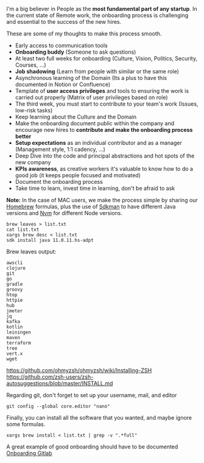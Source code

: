 I'm a big believer in People as the **most fundamental part of any startup**. In the current state of Remote work, the onboarding process is challenging and essential to the success of the new hires.

These are some of my thoughts to make this process smooth.

- Early access to communication tools
- **Onboarding buddy** (Someone to ask questions) 
- At least two full weeks for onboarding (Culture, Vision, Politics, Security, Courses, ...)
- **Job shadowing** (Learn from people with similar or the same role) 
- Asynchronous learning of the Domain (Its a plus to have this documented in Notion or Confluence)
- Template of **user access privileges** and tools to 
ensuring the work is carried out properly (Matrix of user privileges based on role)
- The third week, you must start to contribute to your team's work (Issues, low-risk tasks)
- Keep learning about the Culture and the Domain
- Make the onboarding document public within the company and encourage new hires to **contribute and make the onboarding process better**
- **Setup expectations** as an individual contributor and as a manager (Management style, 1:1 cadency, ...)
- Deep Dive into the code and principal abstractions and hot spots of the new company
- **KPIs awareness**, as creative workers it's valuable to know how to do a good job (it keeps people focused and motivated)
- Document the onboarding process
- Take time to learn, invest time in learning, don't be afraid to ask

**Note:**
In the case of MAC users, we make the process simple by sharing our [Homebrew](https://brew.sh) formulas, plus the use of [Sdkman](https://sdkman.io/usage) to have different Java versions and [Nvm](https://github.com/nvm-sh/nvm) for different Node versions.

```shell
brew leaves > list.txt
cat list.txt
xargs brew desc < list.txt
sdk install java 11.0.11.hs-adpt
```

Brew leaves output: 

```shell
awscli
clojure
git
go
gradle
groovy
htop
httpie
hub
jmeter
jq
kafka
kotlin
leiningen
maven
terraform
tree
vert.x
wget
```

https://github.com/ohmyzsh/ohmyzsh/wiki/Installing-ZSH
https://github.com/zsh-users/zsh-autosuggestions/blob/master/INSTALL.md

Regarding git, don't forget to set up your username, mail, and editor 

```shell
git config --global core.editor "nano"
```

Finally, you can install all the software that you wanted, and maybe ignore some formulas.

```shell
xargs brew install < list.txt | grep -v ".*full"
```

A great example of good onboarding should have to be documented [Onboarding Gitlab](https://about.gitlab.com/handbook/people-group/general-onboarding/)
